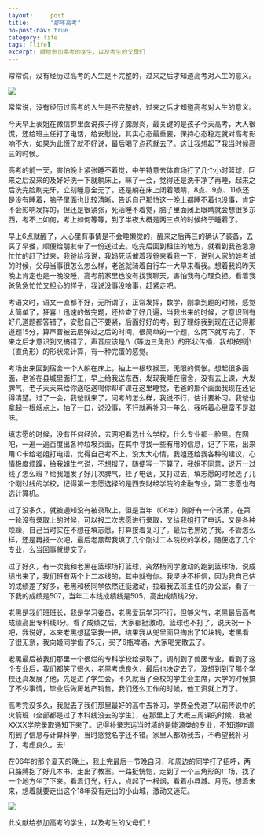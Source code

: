 ```yaml
---
layout:     post
title:      "那年高考"
no-post-nav: true
category: life
tags: [life]
excerpt: 献给参加高考的学生，以及考生的父母们
---
```


常常说，没有经历过高考的人生是不完整的，过来之后才知道高考对人生的意义。


![](http://liuyue.ren/img/2017/gaokao_before.jpg)

常常说，没有经历过高考的人生是不完整的，过来之后才知道高考对人生的意义。

今天早上表姐在微信群里面说孩子得了腮腺炎，最关键的是孩子今天高考，大人很慌，还给班主任打了电话，给安慰说，其实心态最重要，保持心态稳定就对高考影响不大，如果为此慌了就不好说，最后喝了点药就去了。这让我想起了我当时候高三的时候。

高考的前一天，害怕晚上紧张睡不着觉，中午特意去体育场打了几个小时篮球，回来之后没来的及好好洗一下就躺床上，眯了一会，觉得还是洗干净了再睡，起来之后洗完脸刷完牙，立刻睡意全无了。还是躺在床上闭着眼睛，8点、9点、11点还是没有睡着，脑子里面也比较清晰，告诉自己那怕这一晚上都睡不着也没事，肯定不会影响发挥的，但还是很紧张，死活睡不着觉，脑子里面闭上眼睛就会想很多东西，考不上如何，考上如何等等，到了半夜大概是两三点的时候终于睡着了。

早上6点就醒了，人心里有事情是不会睡懒觉的，醒来之后再三的确认了装备，去买了早餐，顺便给朋友带了一份送过去。吃完后回到租住的地方，就看到我爸急急忙忙的赶了过来，我爸给我说，我妈死活催着我爸来看我一下，说别人家的娃考试的时候，父母当事很怎么怎么样，老爸就骑着自行车一大早来看我。想着我妈昨天晚上肯定也是一晚没睡，高考前家里也没有找我聊天，害怕我有心理负担。看着我爸急急忙忙又担心的样子，我说没事没啥事，赶紧走吧。

考语文时，语文一直都不好，无所谓了，正常发挥，数学，刚拿到题的时候，感觉太简单了，狂喜！迅速的做完题，还检查了好几遍，当我出来的时候，才意识到有好几道题都答错了，安慰自己不要紧，后面好好的考。到了理综我到现在还记得那道题15分，算声音被云层弹过之后的时间，很简单的一个题，么两下就写完了，下来之后才意识到又搞错了，声音应该是/\（等边三角形）的形状传播，我却按照|\（直角形）的形状来计算，有一种完蛋的感觉。

考场出来回到宿舍一个人躺在床上，抽上一根软猴王，无限的惆怅。想起很多画面，老爸在县城里面打工，早上给我送东西，发现我睡在宿舍，没有去上课，大发脾气，老子天天来给你送吃送喝你却旷课在这里睡觉，老爸的那个画面我现在还记得清楚。过了一会，我爸就来了，问考的怎么样，我说不行，估计要补习。我爸也拿起一根烟点上，抽了一口，说没事，不行就再补习一年么，我听着心里蛮不是滋味。

填志愿的时候，没有任何经验，去网吧看选什么学校，什么专业都一脸黑。在网吧，一遍一遍百度出各种垃圾页面，在其中寻找一些有用的信息，记了下来，出来用IC卡给老姐打电话，觉得自己考不上，没太大心情，我姐还给我各种的建议，心情极度烦躁，给我姐生气说，不想报了，随便写一下算了，我姐不同意，说万一过线了怎么班？给我姐发了好几次脾气，挂了电话，又打过去，填志愿的时候选了几个刚过线的学校，记得第一志愿选择的是西安财经学院的金融专业，第二志愿也有选计算机。

过了没多久，就被通知没有被录取上，但是当年（06年）刚好有一个政策，在第一轮没有录取上的时候，可以报二次志愿进行录取，又给我姐打了电话，又是各种烦躁，自己当时实在不想在填志愿，打算接着复习了。最后老黑劝了我，不管怎么样，还是再报一次吧，最后老黑帮我填了几个刚过二本院校的学校，随便选了几个专业，么当回事就提交了。

过了好久，有一次我和老黑在篮球场打篮球，突然杨同学激动的跑到篮球场，说成绩出来了，我们班有两个上二本线的，其中就有你。我坚决不相信，因为我自己估的成绩差了好多，老黑和杨同学依然还挺激动，拉着我去班主任的办公室，看了一下我的成绩是507，当年二本线成绩线是505，高出成绩线2分。

老黑是我们班班长，我是学习委员，老黑爱玩学习不行，但够义气，老黑最后高考成绩高出专科线1分。看了成绩之后，大家都挺激动，篮球也不打了，说庆祝一下吧，我说好，本来老黑想猛宰我一把，结果我从兜里面只掏出了10块钱，老黑看了很无奈，我向姬同学借了5元，买了6瓶啤酒，大家喝完散去了。

老黑最后被我们那里一个很烂的专科学校给录取了，调剂到了兽医专业，看到了这个专业后，我们都笑了很久，老黑考虑良久，最后也决定去了。没想到到了那个学校还真发展了他，先是进了学生会，不久就当了全校的学生会主席，大学的时候搞了不少事情，毕业后做房地产销售，我们还么工作的时候，他工资就上万了。

高考完没多久，我就去了我们那里最好的高中去补习，学费全免进了以前传说中的火箭班（全部都是过了本科线没去的学生），在那里上了大概三周课的时候，我被XXXX学院录取通知下来了。记得补录志远当时填的是能源类的专业，不知道咋调剂到了信息与计算科学，当时感觉名字还不错。家里人都劝我去，不希望我补习了，考虑良久，去!

在06年的那个夏天的晚上，我上完最后一节晚自习，和周边的同学打了招呼，两只胳膊抱了好几本书，走出了教室。一路挺恍惚，走到了一个三角形的广场，找了一个地方坐了下来。看着灯光，行人，点起了一根烟，看着小县城、月亮，想着未来，想着就要走出这个18年没有走出的小山城，激动又迷茫。


![](http://liuyue.ren/img/2017/gaokao_after.jpg)


此文献给参加高考的学生，以及考生的父母们！



